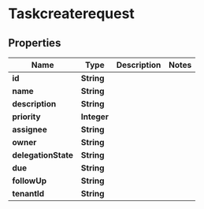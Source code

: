 
# Taskcreaterequest

## Properties
Name | Type | Description | Notes
------------ | ------------- | ------------- | -------------
**id** | **String** |  | 
**name** | **String** |  | 
**description** | **String** |  | 
**priority** | **Integer** |  | 
**assignee** | **String** |  | 
**owner** | **String** |  | 
**delegationState** | **String** |  | 
**due** | **String** |  | 
**followUp** | **String** |  | 
**tenantId** | **String** |  | 



